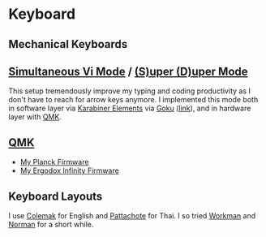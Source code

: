 # Keyboard

## Mechanical Keyboards

## [Simultaneous Vi Mode](https://github.com/tekezo/Karabiner/blob/05ca98733f3e3501e0679814c3795d1cb57e177f/src/core/server/Resources/include/checkbox/simultaneouskeypresses_vi_mode.xml#L4-L10) / [\(S\)uper \(D\)uper Mode](https://github.com/jasonrudolph/keyboard#super-duper-mode)

This setup tremendously improve my typing and coding productivity as I don't have to reach for arrow keys anymore. I implemented this mode both in software layer via [Karabiner Elements](https://github.com/tekezo/Karabiner-Elements) via [Goku](https://github.com/yqrashawn/GokuRakuJoudo) \([link](https://github.com/narze/laptop/blob/master/etc/karabiner.edn#L33)\), and in hardware layer with [QMK](https://qmk.fm/).

## [QMK](https://qmk.fm/)

* [My Planck Firmware](https://github.com/qmk/qmk_firmware/tree/master/keyboards/planck/keymaps/narze)
* [My Ergodox Infinity Firmware](https://github.com/qmk/qmk_firmware/tree/master/keyboards/ergodox_infinity/keymaps/narze)

## Keyboard Layouts

I use [Colemak](https://colemak.com/) for English and [Pattachote](https://en.wikipedia.org/wiki/Thai_Pattachote_keyboard_layout) for Thai. I so tried [Workman](https://workmanlayout.org/) and [Norman](https://normanlayout.info/) for a short while.


